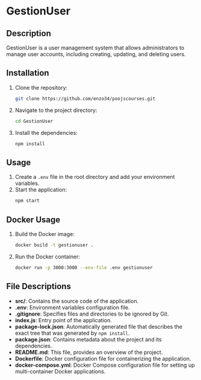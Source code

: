 # GestionUser

## Description
GestionUser is a user management system that allows administrators to manage user accounts, including creating, updating, and deleting users.

## Installation
1. Clone the repository:
    ```sh
    git clone https://github.com/enzo34/poojscourses.git
    ```
2. Navigate to the project directory:
    ```sh
    cd GestionUser
    ```
3. Install the dependencies:
    ```sh
    npm install
    ```

## Usage
1. Create a `.env` file in the root directory and add your environment variables.
2. Start the application:
    ```sh
    npm start
    ```

## Docker Usage
1. Build the Docker image:
    ```sh
    docker build -t gestionuser .
    ```
2. Run the Docker container:
    ```sh
    docker run -p 3000:3000 --env-file .env gestionuser
    ```

## File Descriptions
- **src/**: Contains the source code of the application.
- **.env**: Environment variables configuration file.
- **.gitignore**: Specifies files and directories to be ignored by Git.
- **index.js**: Entry point of the application.
- **package-lock.json**: Automatically generated file that describes the exact tree that was generated by `npm install`.
- **package.json**: Contains metadata about the project and its dependencies.
- **README.md**: This file, provides an overview of the project.
- **Dockerfile**: Docker configuration file for containerizing the application.
- **docker-compose.yml**: Docker Compose configuration file for setting up multi-container Docker applications.

